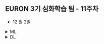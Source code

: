 ## EURON 3기 심화학습 팀 - 11주차

* 12 월 2일 

<details>
<summary>ML</summary>
<div markdown="1">       

<br />  
  
| 주차 | 내용         | 발표자                       | 발표자료 |
| ---- | ------------ | ---------------------------- | -------- |
| 12    | 딥러닝 파이토치 교과서 8장  | 오수진, 김예진, 박보영 | [📚]()    |

  
## Assignment

### 📍 예습과제

  * 딥러닝 파이토치 교과서 8장 정리

### 📍 복습과제

   * [Bidirectional LSTM Network를 이용한 PoS Tagging](https://ws-choi.github.io/blog-kor/nlp/deeplearning/Pos-Tagging-with-Bidirectional-LSTM/) 코드 필사/분석
   * [Are Transformers Effective for Time Series Forecasting?](https://arxiv.org/pdf/2205.13504v3.pdf) 논문 읽고 정리
      - `Attention`과 `Transformer`은 후반부 자연어처리 챕터에서 간단히 다루고 넘어가기 때문에, 이번 복습과제에서 개념을 잡고 위 논문을 읽어주시기 바랍니다.
         - [Attention 참고 사이트](https://nlpinkorean.github.io/visualizing-neural-machine-translation-mechanics-of-seq2seq-models-with-attention/)  
         - [Transformer 참고 사이트](https://nlpinkorean.github.io/illustrated-transformer/)
      


  
</div>
</details>



<details>
<summary>DL</summary>
<div markdown="1">       

<br />  
  
| 주차 | 내용         | 발표자                       | 발표자료 |
| ---- | ------------ | ---------------------------- | -------- |
| 11   | 8. Applications of Graph Neural Networks | 최지우, 최하경  | [📚]()    |

  
10주차 내용 복습과제

 * 필수 : [GAT](https://github.com/mnslarcher/cs224w-slides-to-code/blob/main/notebooks/07-graph-neural-networks-2-design-space.ipynb) 개념 복습 및 코드 필사/분석하기 
 * 선택 : [GAT Cora dataset ex](https://github.com/gordicaleksa/pytorch-GAT/blob/main/The%20Annotated%20GAT%20(Cora).ipynb) 개념 복습 및 코드 필사/분석하기 
  
</div>
</details>
